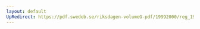 ```yaml
---
layout: default
UpRedirect: https://pdf.swedeb.se/riksdagen-volumeG-pdf/19992000/reg_19992000/reg_19992000_0014.pdf
---
```

